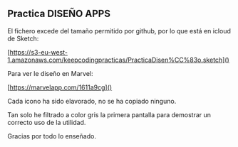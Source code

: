 ## Practica DISEÑO APPS

El fichero excede del tamaño permitido por github, por lo que está en icloud de Sketch:

[https://s3-eu-west-1.amazonaws.com/keepcodingpracticas/PracticaDisen%CC%83o.sketch]()

Para ver le diseño en Marvel:

[https://marvelapp.com/1611a9cg]()

Cada icono ha sido elavorado, no se ha copiado ninguno.

Tan solo he filtrado a color gris la primera pantalla para demostrar un correcto uso de la utilidad.

Gracias por todo lo enseñado.
